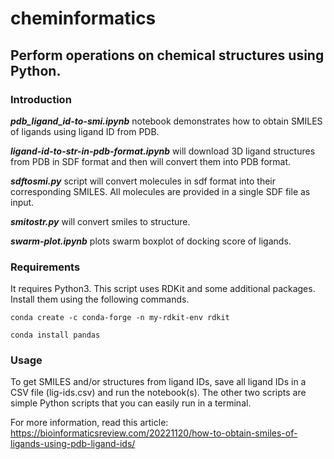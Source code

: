 # cheminformatics
## Perform operations on chemical structures using Python.

### Introduction
**_pdb_ligand_id-to-smi.ipynb_** notebook demonstrates how to obtain SMILES of ligands using ligand ID from PDB.

**_ligand-id-to-str-in-pdb-format.ipynb_** will download 3D ligand structures from PDB in SDF format and then will convert them into PDB format.

**_sdftosmi.py_** script will convert molecules in sdf format into their corresponding SMILES. All molecules are provided in a single SDF file as input.

**_smitostr.py_** will convert smiles to structure.

**_swarm-plot.ipynb_** plots swarm boxplot of docking score of ligands.

### Requirements
It requires Python3. This script uses RDKit and some additional packages. Install them using the following commands.

`conda create -c conda-forge -n my-rdkit-env rdkit`

`conda install pandas`

### Usage
To get SMILES and/or structures from ligand IDs, save all ligand IDs in a CSV file (lig-ids.csv) and run the notebook(s).
The other two scripts are simple Python scripts that you can easily run in a terminal.

For more information, read this article:
https://bioinformaticsreview.com/20221120/how-to-obtain-smiles-of-ligands-using-pdb-ligand-ids/


